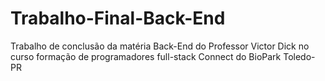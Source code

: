 # Trabalho-Final-Back-End
Trabalho de conclusão da matéria Back-End do Professor Victor Dick no curso formação de programadores full-stack Connect do BioPark Toledo-PR

